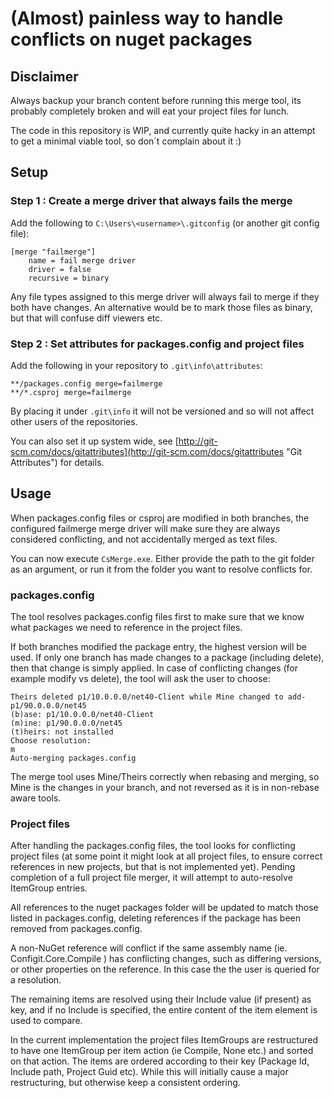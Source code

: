 # (Almost) painless way to handle conflicts on nuget packages

## Disclaimer
Always backup your branch content before running this merge tool, its probably completely broken and will
eat your project files for lunch.

The code in this repository is WIP, and currently quite hacky in an attempt to get a minimal viable tool, so don´t complain about it :)

## Setup

### Step 1 : Create a merge driver that always fails the merge
Add the following to `C:\Users\<username>\.gitconfig` (or another git config file):

    [merge "failmerge"]
    	name = fail merge driver
    	driver = false
        recursive = binary

Any file types assigned to this merge driver will always fail to merge if they both have changes.
An alternative would be to mark those files as binary, but that will confuse diff viewers etc.

### Step 2 : Set attributes for packages.config and project files
Add the following in your repository to `.git\info\attributes`:

    **/packages.config merge=failmerge
    **/*.csproj merge=failmerge
    
By placing it under `.git\info` it will not be versioned and so will not affect other users of the repositories.

You can also set it up system wide, see [http://git-scm.com/docs/gitattributes](http://git-scm.com/docs/gitattributes "Git Attributes") for details.

## Usage

When packages.config files or csproj are modified in both branches, the configured failmerge merge driver
will make sure they are always considered conflicting, and not accidentally merged as text files.

You can now execute `CsMerge.exe`. Either provide the path to the git folder as an argument, or run it from the
folder you want to resolve conflicts for.

### packages.config
The tool resolves packages.config files first to make sure that we know what packages we need to reference 
in the project files.

If both branches modified the package entry, the highest version will be used. If only one branch has made changes to a package (including delete), then that change is simply applied. In case of conflicting changes (for example modify vs delete), the tool will ask the user to choose:

    Theirs deleted p1/10.0.0.0/net40-Client while Mine changed to add-p1/90.0.0.0/net45
    (b)ase: p1/10.0.0.0/net40-Client
    (m)ine: p1/90.0.0.0/net45
    (t)heirs: not installed
    Choose resolution:
    m
	Auto-merging packages.config

The merge tool uses Mine/Theirs correctly when rebasing and merging, so Mine is the changes in your branch, and not reversed as it is in non-rebase aware tools.

### Project files
After handling the packages.config files, the tool looks for conflicting project files (at some point it might look at all project files, to ensure correct references in new projects, but that is not implemented yet). Pending completion of a full project file merger, it will attempt to auto-resolve ItemGroup entries. 

All references to the nuget packages folder will be updated to match those listed in packages.config, deleting
references if the package has been removed from packages.config.

A non-NuGet reference will conflict if the same assembly name (ie. Configit.Core.Compile ) has conflicting changes, such as differing versions, or other properties on the reference. In this case the the user is queried for a resolution.

The remaining items are resolved using their Include value (if present) as key, and if no Include is specified, the entire content of the item element is used to compare.

In the current implementation the project files ItemGroups are restructured to have one ItemGroup per item action (ie Compile, None etc.) and sorted on that action. The items are ordered according to their key (Package Id, Include path, Project Guid etc). While this will initially cause a major restructuring, but otherwise keep a consistent ordering.
